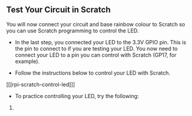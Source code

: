 ## Test Your Circuit in Scratch

You will now connect your circuit and base rainbow colour to Scratch so you can use Scratch programming to control the LED.

+ In the last step, you connected your LED to the 3.3V GPIO pin. This is the pin to connect to if you are testing your LED. You now need to connect your LED to a pin you can control with Scratch (GP17, for example).

+ Follow the instructions below to control your LED with Scratch.

[[[rpi-scratch-control-led]]]

+ To practice controlling your LED, try the following:
1) 
